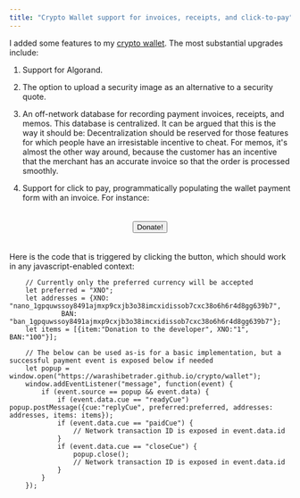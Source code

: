 ```yaml
---
title: "Crypto Wallet support for invoices, receipts, and click-to-pay"
---
```


I added some features to my [crypto wallet](https://warashibetrader.github.io/crypto/wallet). The most substantial upgrades include:

1. Support for Algorand.

2. The option to upload a security image as an alternative to a security quote.

3. An off-network database for recording payment invoices, receipts, and memos. This database is centralized. It can be argued that this is the way it should be: Decentralization should be reserved for those features for which people have an irresistable incentive to cheat. For memos, it's almost the other way around, because the customer has an incentive that the merchant has an accurate invoice so that the order is processed smoothly.

4. Support for click to pay, programmatically populating the wallet payment form with an invoice. For instance:

<div style="text-align:center">
<button style="margin:20px" onclick='
	let preferred = "XNO";
	let addresses = {XNO: "nano_1gpquwssoy8491ajmxp9cxjb3o38imcxidissob7cxc38o6h6r4d8gg639b7", 
			 BAN: "ban_1gpquwssoy8491ajmxp9cxjb3o38imcxidissob7cxc38o6h6r4d8gg639b7"};
	let items = [{item:"Donation to the developer", XNO:"1", BAN:"100"}]; 
	let popup = window.open("https://warashibetrader.github.io/crypto/wallet");
	window.addEventListener("message", function(event) {
		if (event.source == popup && event.data) {
			if (event.data.cue == "readyCue") popup.postMessage({cue:"replyCue", preferred:preferred, addresses: addresses, items: items}); 
			if (event.data.cue == "paidCue") this.textContent = "Thank You!";
			if (event.data.cue == "closeCue") popup.close();
		}
	});
'>Donate!</button>
</div>

Here is the code that is triggered by clicking the button, which should work in any javascript-enabled context:
		
		// Currently only the preferred currency will be accepted
		let preferred = "XNO";
		let addresses = {XNO: "nano_1gpquwssoy8491ajmxp9cxjb3o38imcxidissob7cxc38o6h6r4d8gg639b7", 
				 BAN: "ban_1gpquwssoy8491ajmxp9cxjb3o38imcxidissob7cxc38o6h6r4d8gg639b7"};
		let items = [{item:"Donation to the developer", XNO:"1", BAN:"100"}]; 
		
		// The below can be used as-is for a basic implementation, but a successful payment event is exposed below if needed
		let popup = window.open("https://warashibetrader.github.io/crypto/wallet");
		window.addEventListener("message", function(event) {
			if (event.source == popup && event.data) {
				if (event.data.cue == "readyCue") popup.postMessage({cue:"replyCue", preferred:preferred, addresses: addresses, items: items}); 
				if (event.data.cue == "paidCue") { 
					// Network transaction ID is exposed in event.data.id 
				}
				if (event.data.cue == "closeCue") { 
					popup.close();  
					// Network transaction ID is exposed in event.data.id 
				}
			}
		});
